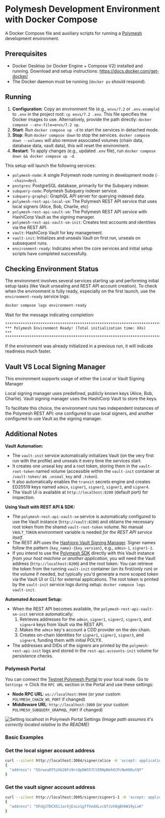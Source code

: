 # Polymesh Development Environment with Docker Compose

A Docker Compose file and auxiliary scripts for running a [Polymesh](https://polymesh.network/) development environment.

## Prerequisites

-   Docker Desktop (or Docker Engine + Compose V2) installed and running. Download and setup instructions: <https://docs.docker.com/get-docker/>
-   The Docker daemon must be running (`docker ps` should respond).

## Running

1.  **Configuration**: Copy an environment file (e.g., `envs/7.2` or `.env.example`) to `.env` in the project root: `cp envs/7.2 .env`. This file specifies the Docker images to use. Alternatively, provide the path directly: `docker compose --env-file=envs/7.2 up`.
2.  **Start**: Run `docker compose up -d` to start the services in detached mode.
3.  **Stop**: Run `docker compose down` to stop the services. `docker compose down --volumes` will also remove associated volumes (chain data, database data, vault data), this will reset the environment.
4.  **Restart**: To apply changes (e.g., updated `.env` file), run `docker compose down && docker compose up -d`.

This setup will launch the following services:

-   `polymesh-node`: A single Polymesh node running in development mode (`--chain=dev`).
-   `postgres`: PostgreSQL database, primarily for the Subquery indexer.
-   `subquery-node`: Polymesh Subquery indexer service.
-   `subquery-graphql`: GraphQL API server for querying indexed data.
-   `polymesh-rest-api-local-sm`: The Polymesh REST API service that uses local signers (Alice, Bob, Charlie, etc)
-   `polymesh-rest-api-vault-sm`: The Polymesh REST API service with HashiCorp Vault as the signing manager.
-   `polymesh-rest-api-vault-sm-init`: Creates test accounts and identities via the REST API.
-   `vault`: HashiCorp Vault for key management.
-   `vault-init`: Initializes and unseals Vault on first run, unseals on subsequent runs.
-   `environment-ready`: Indicates when the core services and initial setup scripts have completed successfully.

## Checking Environment Status

The environment involves several services starting up and performing initial setup tasks (like Vault unsealing and REST API account creation). To check when the environment is fully ready, especially on the first launch, use the `environment-ready` service logs:

```bash
docker compose logs environment-ready
```

Wait for the message indicating completion:

```
************************************************************************************
*** Polymesh Environment Ready! (Total initialization time: XXs)                 ***
************************************************************************************
```

If the environment was already initialized in a previous run, it will indicate readiness much faster.

## Vault VS Local Signing Manager

This environment supports usage of either the Local or Vault Signing Manager

Local signing manager uses predefined, publicly known keys (Alice, Bob, Charlie).
Vault signing manager uses the HashiCorp Vault to store the keys.

To facilitate this choice, the environment runs two independent instances of the Polymesh REST API: one configured to use local signers, and another configured to use Vault as the signing manager.

## Additional Notes

**Vault Automation:**

-   The `vault-init` service automatically initializes Vault (on the very first run with the profile) and unseals it every time the services start.
-   It creates one unseal key and a root token, storing them in the `vault-root-token` named volume (accessible within the `vault-init` container at `/vault-token/` as `.unseal_key` and `.token`).
-   It also automatically enables the `transit` secrets engine and creates ED25519 keys named `admin`, `signer1`, `signer2`, `signer3`, and `signer4`.
-   The Vault UI is available at `http://localhost:8200` (default port) for inspection.

**Using Vault with REST API & SDK:**

-   The `polymesh-rest-api-vault-sm` service is automatically configured to use the Vault instance (`http://vault:8200`) and obtains the necessary root token from the shared `vault-root-token` volume. No manual `VAULT_TOKEN` environment variable is needed *for the REST API service itself*.
-   The REST API uses the [Hashiorp Vault Signing Manager](https://github.com/PolymeshAssociation/signing-managers). Signer names follow the pattern `{key_name}-{key_version}`, e.g., `admin-1`, `signer1-1`.
-   If you intend to use the [Polymesh SDK](https://github.com/PolymeshAssociation/polymesh-sdk) directly with this Vault instance *from your host machine or another application*, you will need the Vault address (`http://localhost:8200`) and the root token. You can retrieve the token from the running `vault-init` container (on its first/only run) or the volume if needed, but typically you'd generate a more scoped token via the Vault UI or CLI for external applications. The root token is printed by the `vault-init` service logs during setup: `docker compose logs vault-init`.

**Automated Account Setup:**

-   When the REST API becomes available, the `polymesh-rest-api-vault-sm-init` service automatically:
    1.  Retrieves addresses for the `admin`, `signer1`, `signer2`, `signer3`, and `signer4` keys from Vault via the REST API.
    2.  Makes the `admin` key's account a CDD provider on the dev chain.
    3.  Creates on-chain Identities for `signer1`, `signer2`, `signer3`, and `signer4`, funding them with initial POLYX.
-   The addresses and DIDs of the signers are printed by the `polymesh-rest-api-init` logs and stored in the `rest-api-accounts-init` volume for persistence checks.

### Polymesh Portal

You can connect the [Testnet Polymesh Portal](https://portal.polymesh.live) to your local node. Go to `Settings` -> Click the `RPC URL` section in the Portal and use these settings:

-   **Node RPC URL**: `ws://localhost:9944` (or your custom `POLYMESH_CHAIN_WS_PORT` if changed)
-   **Middleware URL**: `http://localhost:3000` (or your custom `POLYMESH_SUBQUERY_GRAPHQL_PORT` if changed)

![Setting localhost in Polymesh Portal Settings](/imgs/portal-settings.png)
*(Image path assumes it's correctly located relative to the README)*

### Basic Examples

### Get the local signer account address

```bash
curl --silent http://localhost:3004/signer/alice -H 'accept: application/json' | jq
{
  "address": "5GrwvaEF5zXb26Fz9rcQpDWS57CtERHpNehXCPcNoHGKutQY"
}
```

### Get the vault signer account address

```bash
curl --silent http://localhost:3005/signer/signer1-1 -H 'accept: application/json' | jq
{
  "address": "5Fdg1TDCX5iJarXjEsLn1gffVeddLvcQ7Jzh8gBV6W19yLxK"
}
```